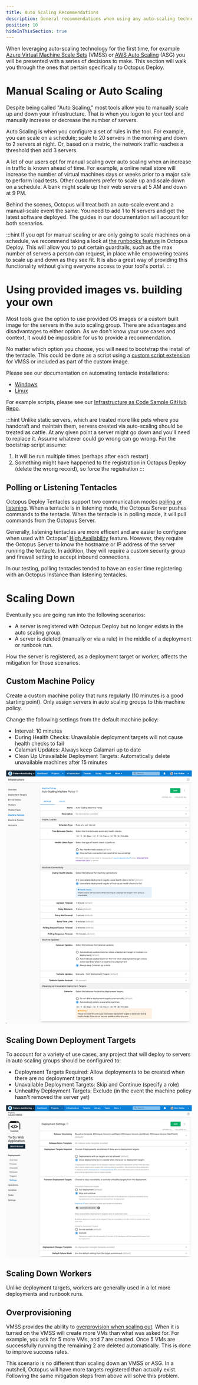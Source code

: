 ```yaml
---
title: Auto Scaling Recommendations
description: General recommendations when using any auto-scaling technology with Octopus Deploy.
position: 10
hideInThisSection: true
---
```


When leveraging auto-scaling technology for the first time, for example [Azure Virtual Machine Scale Sets](https://azure.microsoft.com/en-us/services/virtual-machine-scale-sets/) (VMSS) or [AWS Auto Scaling](https://aws.amazon.com/autoscaling/) (ASG) you will be presented with a series of decisions to make.  This section will walk you through the ones that pertain specifically to Octopus Deploy.

# Manual Scaling or Auto Scaling

Despite being called "Auto Scaling," most tools allow you to manually scale up and down your infrastructure.  That is when you logon to your tool and manually increase or decrease the number of servers.  

Auto Scaling is when you configure a set of rules in the tool.  For example, you can scale on a schedule; scale to 20 servers in the morning and down to 2 servers at night.  Or, based on a metric, the network traffic reaches a threshold then add 3 servers.

A lot of our users opt for manual scaling over auto scaling when an increase in traffic is known ahead of time.  For example, a online retail store will increase the number of virtual machines days or weeks prior to a major sale to perform load tests.  Other customers prefer to scale up and scale down on a schedule.  A bank might scale up their web servers at 5 AM and down at 9 PM.  

Behind the scenes, Octopus will treat both an auto-scale event and a manual-scale event the same.  You need to add 1 to N servers and get the latest software deployed.  The guides in our documentation will account for both scenarios.

:::hint
If you opt for manual scaling or are only going to scale machines on a schedule, we recommend taking a look at [the runbooks feature](/docs/runbooks/index.md) in Octopus Deploy.  This will allow you to put certain guardrails, such as the max number of servers a person can request, in place while empowering teams to scale up and down as they see fit.  It is also a great way of providing this functionality without giving everyone access to your tool's portal.
:::

# Using provided images vs. building your own

Most tools give the option to use provided OS images or a custom built image for the servers in the auto scaling group.  There are advantages and disadvantages to either option.  As we don't know your use cases and context, it would be impossible for us to provide a recommendation.

No matter which option you choose, you will need to bootstrap the install of the tentacle.  This could be done as a script using a [custom script extension](https://docs.microsoft.com/en-us/azure/virtual-machines/extensions/custom-script-windows) for VMSS or included as part of the custom image.

Please see our documentation on automating tentacle installations:

- [Windows](/docs/infrastructure/deployment-targets/windows-targets/automating-tentacle-installation.md)
- [Linux](/docs/infrastructure/deployment-targets/linux/tentacle/index.md#automation-scripts)

For example scripts, please see our [Infrastructure as Code Sample GitHub Repo](https://github.com/OctopusSamples/IaC/tree/master/bootstrap).

:::hint
Unlike static servers, which are treated more like pets where you handcraft and maintain them, servers created via auto-scaling should be treated as cattle.  At any given point a server might go down and you'll need to replace it.  Assume whatever could go wrong can go wrong.  For the bootstrap script assume:

1. It will be run multiple times (perhaps after each restart)
2. Something might have happened to the registration in Octopus Deploy (delete the wrong record), so force the registration
:::

## Polling or Listening Tentacles

Octopus Deploy Tentacles support two communication modes [polling or listening](/docs/infrastructure/deployment-targets/windows-targets/tentacle-communication.md).  When a tentacle is in listening mode, the Octopus Server pushes commands to the tentacle.  When the tentacle is in polling mode, it will pull commands from the Octopus Server.  

Generally, listening tentacles are more efficent and are easier to configure when used with Octopus' [High Availability](/docs/administration/high-availability/index.md) feature.  However, they require the Octopus Server to know the hostname or IP address of the server running the tentacle.  In addition, they will require a custom security group and firewall setting to accept inbound connections.  

In our testing, polling tentacles tended to have an easier time registering with an Octopus Instance than listening tentacles.  

# Scaling Down

Eventually you are going run into the following scenarios:

- A server is registered with Octopus Deploy but no longer exists in the auto scaling group.  
- A server is deleted (manually or via a rule) in the middle of a deployment or runbook run.

How the server is registered, as a deployment target or worker, affects the mitigation for those scenarios.

## Custom Machine Policy

Create a custom machine policy that runs regularly (10 minutes is a good starting point).  Only assign servers in auto scaling groups to this machine policy.  

Change the following settings from the default machine policy:

- Interval: 10 minutes
- During Health Checks: Unavailable deployment targets will not cause health checks to fail
- Calamari Updates: Always keep Calamari up to date
- Clean Up Unavailable Deployment Targets: Automatically delete unavailable machines after 15 minutes

![auto scaling custom machine policy](images/auto-scaling-machine-policy.png)

## Scaling Down Deployment Targets

To account for a variety of use cases, any project that will deploy to servers in auto scaling groups should be configured to:

- Deployment Targets Required: Allow deployments to be created when there are no deployment targets
- Unavailable Deployment Targets: Skip and Continue (specify a role)
- Unhealthy Deployment Targets: Exclude (in the event the machine policy hasn't removed the server yet)

![auto scaling projects](images/project-settings-with-auto-scaling.png)

## Scaling Down Workers

Unlike deployment targets, workers are generally used in a lot more deployments and runbook runs.  


## Overprovisioning

VMSS provides the ability to [overprovision when scaling out](https://docs.microsoft.com/en-us/azure/virtual-machine-scale-sets/virtual-machine-scale-sets-design-overview#overprovisioning).  When it is turned on the VMSS will create more VMs than what was asked for.  For example, you ask for 5 more VMs, and 7 are created.  Once 5 VMs are successfully running the remaining 2 are deleted automatically.  This is done to improve success rates.

This scenario is no different than scaling down an VMSS or ASG.  In a nutshell, Octopus will have more targets registered than actually exist.  Following the same mitigation steps from above will solve this problem.